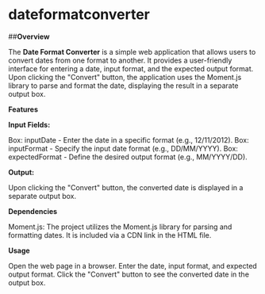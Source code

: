 # dateformatconverter

##**Overview**

The **Date Format Converter** is a simple web application that allows users to convert dates from one format to another. It provides a user-friendly interface for entering a date, input format, and the expected output format. Upon clicking the "Convert" button, the application uses the Moment.js library to parse and format the date, displaying the result in a separate output box.

**Features**

**Input Fields:**

Box: inputDate - Enter the date in a specific format (e.g., 12/11/2012).
Box: inputFormat - Specify the input date format (e.g., DD/MM/YYYY).
Box: expectedFormat - Define the desired output format (e.g., MM/YYYY/DD).

**Output:**

Upon clicking the "Convert" button, the converted date is displayed in a separate output box.

**Dependencies**

Moment.js: The project utilizes the Moment.js library for parsing and formatting dates. It is included via a CDN link in the HTML file.

**Usage**

Open the web page in a browser.
Enter the date, input format, and expected output format.
Click the "Convert" button to see the converted date in the output box.
